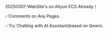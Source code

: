 20250307-WebSite's on Aliyun ECS Already！

✅Comments on Any Pages.

✅Try Chatting with AI Assistant(based on Qwen).
